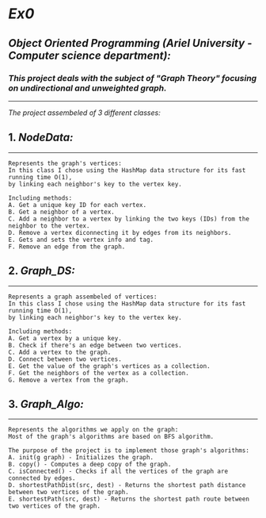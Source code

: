 # *Ex0*

## *Object Oriented Programming (Ariel University - Computer science department):*

### *This project deals with the subject of "Graph Theory" focusing on undirectional and unweighted graph.*
------------------------------------------------------------------------------------------
*The project assembeled of 3 different classes:*

## 1.	*NodeData:*
------------------------------------------------------------------------------------------
	Represents the graph's vertices:
	In this class I chose using the HashMap data structure for its fast running time O(1),
	by linking each neighbor's key to the vertex key.
	
	Including methods:
	A. Get a unique key ID for each vertex.
	B. Get a neighbor of a vertex.
	C. Add a neighbor to a vertex by linking the two keys (IDs) from the neighbor to the vertex.
	D. Remove a vertex diconnecting it by edges from its neighbors.
	E. Gets and sets the vertex info and tag.
	F. Remove an edge from the graph.


## 2.	*Graph_DS:*
------------------------------------------------------------------------------------------
	Represents a graph assembeled of vertices:
	In this class I chose using the HashMap data structure for its fast running time O(1),
	by linking each neighbor's key to the vertex key.
	
	Including methods:
	A. Get a vertex by a unique key.
	B. Check if there's an edge between two vertices.
	C. Add a vertex to the graph.
	D. Connect between two vertices.
	E. Get the value of the graph's vertices as a collection.
	F. Get the neighbors of the vertex as a collection.
	G. Remove a vertex from the graph.


## 3.  *Graph_Algo:* 
------------------------------------------------------------------------------------------
	Represents the algorithms we apply on the graph:
	Most of the graph's algorithms are based on BFS algorithm.
	
	The purpose of the project is to implement those graph's algorithms:
	A. init(g graph) - Initializes the graph.
	B. copy() - Computes a deep copy of the graph.
	C. isConnected() - Checks if all the vertices of the graph are connected by edges.
	D. shortestPathDist(src, dest) - Returns the shortest path distance between two vertices of the graph. 
	E. shortestPath(src, dest) - Returns the shortest path route between two vertices of the graph.

